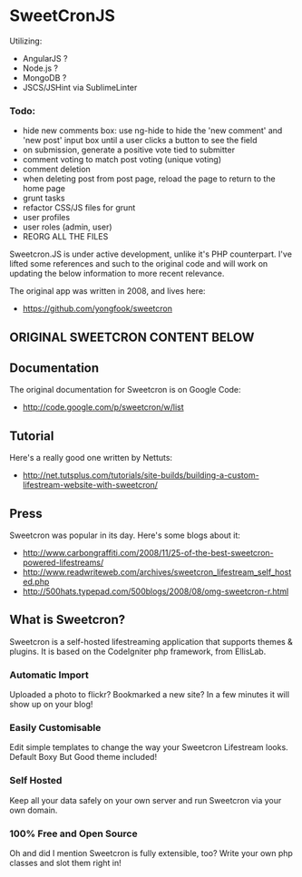 # SweetCronJS
 Utilizing:
 - AngularJS <version>?
 - Node.js <version>?
 - MongoDB <version>?
 - JSCS/JSHint via SublimeLinter

### Todo:
 - hide new comments box: use ng-hide to hide the 'new comment' and 'new post' input box until a user clicks a button to see the field
 - on submission, generate a positive vote tied to submitter
 - comment voting to match post voting (unique voting)
 - comment deletion
 - when deleting post from post page, reload the page to return to the home page
 - grunt tasks
 - refactor CSS/JS files for grunt
 - user profiles
 - user roles (admin, user)
 - REORG ALL THE FILES

Sweetcron.JS is under active development, unlike it's PHP counterpart. I've lifted some references and such to the original code and will work on updating the below information to more recent relevance.

The original app was written in 2008, and lives here:
- https://github.com/yongfook/sweetcron

## ORIGINAL SWEETCRON CONTENT BELOW

## Documentation
The original documentation for Sweetcron is on Google Code:
- http://code.google.com/p/sweetcron/w/list

## Tutorial
Here's a really good one written by Nettuts:
- http://net.tutsplus.com/tutorials/site-builds/building-a-custom-lifestream-website-with-sweetcron/

## Press
Sweetcron was popular in its day. Here's some blogs about it:
- http://www.carbongraffiti.com/2008/11/25-of-the-best-sweetcron-powered-lifestreams/
- http://www.readwriteweb.com/archives/sweetcron_lifestream_self_hosted.php
- http://500hats.typepad.com/500blogs/2008/08/omg-sweetcron-r.html

## What is Sweetcron?
Sweetcron is a self-hosted lifestreaming application that supports themes & plugins. It is based on the CodeIgniter php framework, from EllisLab.

### Automatic Import
Uploaded a photo to flickr? Bookmarked a new site? In a few minutes it will show up on your blog!

### Easily Customisable
Edit simple templates to change the way your Sweetcron Lifestream looks. Default Boxy But Good theme included!

### Self Hosted
Keep all your data safely on your own server and run Sweetcron via your own domain.

### 100% Free and Open Source
Oh and did I mention Sweetcron is fully extensible, too? Write your own php classes and slot them right in!